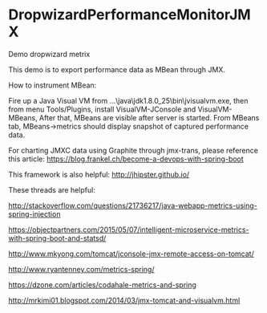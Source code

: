 # DropwizardPerformanceMonitorJMX
Demo dropwizard metrix



 This demo is to export  performance data as MBean through JMX.

How to instrument MBean:

Fire up a Java Visual VM from ...\java\jdk1.8.0_25\bin\jvisualvm.exe, then
from menu Tools/Plugins, install VisualVM-JConsole and VisualVM-MBeans, After
that, MBeans are visible after server is started. From MBeans tab,
MBeans->metrics should display snapshot of captured performance data.

For charting JMXC data using Graphite through jmx-trans, please reference this article:
https://blog.frankel.ch/become-a-devops-with-spring-boot

This framework is also helpful:
http://jhipster.github.io/

These threads are helpful:

http://stackoverflow.com/questions/21736217/java-webapp-metrics-using-spring-injection

https://objectpartners.com/2015/05/07/intelligent-microservice-metrics-with-spring-boot-and-statsd/

http://www.mkyong.com/tomcat/jconsole-jmx-remote-access-on-tomcat/

http://www.ryantenney.com/metrics-spring/

https://dzone.com/articles/codahale-metrics-and-spring

http://mrkimi01.blogspot.com/2014/03/jmx-tomcat-and-visualvm.html




